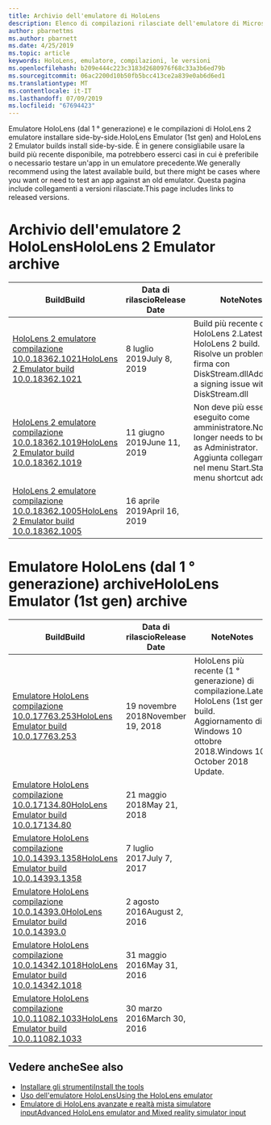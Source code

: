 ```yaml
---
title: Archivio dell'emulatore di HoloLens
description: Elenco di compilazioni rilasciate dell'emulatore di Microsoft HoloLens.
author: pbarnettms
ms.author: pbarnett
ms.date: 4/25/2019
ms.topic: article
keywords: HoloLens, emulatore, compilazioni, le versioni
ms.openlocfilehash: b209e444c223c3183d2680976f68c33a3b6ed79b
ms.sourcegitcommit: 06ac2200d10b50fb5bcc413ce2a839e0ab6d6ed1
ms.translationtype: MT
ms.contentlocale: it-IT
ms.lasthandoff: 07/09/2019
ms.locfileid: "67694423"
---
```

<span data-ttu-id="4a155-104">Emulatore HoloLens (dal 1 ° generazione) e le compilazioni di HoloLens 2 emulatore installare side-by-side.</span><span class="sxs-lookup"><span data-stu-id="4a155-104">HoloLens Emulator (1st gen) and HoloLens 2 Emulator builds install side-by-side.</span></span> <span data-ttu-id="4a155-105">È in genere consigliabile usare la build più recente disponibile, ma potrebbero esserci casi in cui è preferibile o necessario testare un'app in un emulatore precedente.</span><span class="sxs-lookup"><span data-stu-id="4a155-105">We generally recommend using the latest available build, but there might be cases where you want or need to test an app against an old emulator.</span></span> <span data-ttu-id="4a155-106">Questa pagina include collegamenti a versioni rilasciate.</span><span class="sxs-lookup"><span data-stu-id="4a155-106">This page includes links to released versions.</span></span>


# <a name="hololens-2-emulator-archive"></a><span data-ttu-id="4a155-107">Archivio dell'emulatore 2 HoloLens</span><span class="sxs-lookup"><span data-stu-id="4a155-107">HoloLens 2 Emulator archive</span></span>


|  <span data-ttu-id="4a155-108">Build</span><span class="sxs-lookup"><span data-stu-id="4a155-108">Build</span></span> |  <span data-ttu-id="4a155-109">Data di rilascio</span><span class="sxs-lookup"><span data-stu-id="4a155-109">Release Date</span></span> |  <span data-ttu-id="4a155-110">Note</span><span class="sxs-lookup"><span data-stu-id="4a155-110">Notes</span></span> | 
|----------|----------|----------|
|  [<span data-ttu-id="4a155-111">HoloLens 2 emulatore compilazione 10.0.18362.1021</span><span class="sxs-lookup"><span data-stu-id="4a155-111">HoloLens 2 Emulator build 10.0.18362.1021</span></span>](https://go.microsoft.com/fwlink/?linkid=2098508) | <span data-ttu-id="4a155-112">8 luglio 2019</span><span class="sxs-lookup"><span data-stu-id="4a155-112">July 8, 2019</span></span> | <span data-ttu-id="4a155-113">Build più recente di HoloLens 2.</span><span class="sxs-lookup"><span data-stu-id="4a155-113">Latest HoloLens 2 build.</span></span>  <span data-ttu-id="4a155-114">Risolve un problema di firma con DiskStream.dll</span><span class="sxs-lookup"><span data-stu-id="4a155-114">Addresses a signing issue with DiskStream.dll</span></span> |
|  [<span data-ttu-id="4a155-115">HoloLens 2 emulatore compilazione 10.0.18362.1019</span><span class="sxs-lookup"><span data-stu-id="4a155-115">HoloLens 2 Emulator build 10.0.18362.1019</span></span>](https://go.microsoft.com/fwlink/?linkid=2095316) | <span data-ttu-id="4a155-116">11 giugno 2019</span><span class="sxs-lookup"><span data-stu-id="4a155-116">June 11, 2019</span></span> | <span data-ttu-id="4a155-117">Non deve più essere eseguito come amministratore.</span><span class="sxs-lookup"><span data-stu-id="4a155-117">No longer needs to be run as Administrator.</span></span>  <span data-ttu-id="4a155-118">Aggiunta collegamento nel menu Start.</span><span class="sxs-lookup"><span data-stu-id="4a155-118">Start menu shortcut added.</span></span> |
|  [<span data-ttu-id="4a155-119">HoloLens 2 emulatore compilazione 10.0.18362.1005</span><span class="sxs-lookup"><span data-stu-id="4a155-119">HoloLens 2 Emulator build 10.0.18362.1005</span></span>](https://go.microsoft.com/fwlink/?linkid=2087187) | <span data-ttu-id="4a155-120">16 aprile 2019</span><span class="sxs-lookup"><span data-stu-id="4a155-120">April 16, 2019</span></span> |  |


# <a name="hololens-emulator-1st-gen-archive"></a><span data-ttu-id="4a155-121">Emulatore HoloLens (dal 1 ° generazione) archive</span><span class="sxs-lookup"><span data-stu-id="4a155-121">HoloLens Emulator (1st gen) archive</span></span>


|  <span data-ttu-id="4a155-122">Build</span><span class="sxs-lookup"><span data-stu-id="4a155-122">Build</span></span> |  <span data-ttu-id="4a155-123">Data di rilascio</span><span class="sxs-lookup"><span data-stu-id="4a155-123">Release Date</span></span> |  <span data-ttu-id="4a155-124">Note</span><span class="sxs-lookup"><span data-stu-id="4a155-124">Notes</span></span> | 
|----------|----------|----------|
|  [<span data-ttu-id="4a155-125">Emulatore HoloLens compilazione 10.0.17763.253</span><span class="sxs-lookup"><span data-stu-id="4a155-125">HoloLens Emulator build 10.0.17763.253</span></span>](https://go.microsoft.com/fwlink/?linkid=2065980) | <span data-ttu-id="4a155-126">19 novembre 2018</span><span class="sxs-lookup"><span data-stu-id="4a155-126">November 19, 2018</span></span> | <span data-ttu-id="4a155-127">HoloLens più recente (1 ° generazione) di compilazione.</span><span class="sxs-lookup"><span data-stu-id="4a155-127">Latest HoloLens (1st gen) build.</span></span> <span data-ttu-id="4a155-128">Aggiornamento di Windows 10 ottobre 2018.</span><span class="sxs-lookup"><span data-stu-id="4a155-128">Windows 10 October 2018 Update.</span></span> |
|  [<span data-ttu-id="4a155-129">Emulatore HoloLens compilazione 10.0.17134.80</span><span class="sxs-lookup"><span data-stu-id="4a155-129">HoloLens Emulator build 10.0.17134.80</span></span>](https://go.microsoft.com/fwlink/?linkid=874531) | <span data-ttu-id="4a155-130">21 maggio 2018</span><span class="sxs-lookup"><span data-stu-id="4a155-130">May 21, 2018</span></span> | 
|  [<span data-ttu-id="4a155-131">Emulatore HoloLens compilazione 10.0.14393.1358</span><span class="sxs-lookup"><span data-stu-id="4a155-131">HoloLens Emulator build 10.0.14393.1358</span></span>](https://go.microsoft.com/fwlink/?linkid=852626) |  <span data-ttu-id="4a155-132">7 luglio 2017</span><span class="sxs-lookup"><span data-stu-id="4a155-132">July 7, 2017</span></span> |
|  [<span data-ttu-id="4a155-133">Emulatore HoloLens compilazione 10.0.14393.0</span><span class="sxs-lookup"><span data-stu-id="4a155-133">HoloLens Emulator build 10.0.14393.0</span></span>](http://go.microsoft.com/fwlink/?LinkID=823018) |  <span data-ttu-id="4a155-134">2 agosto 2016</span><span class="sxs-lookup"><span data-stu-id="4a155-134">August 2, 2016</span></span> |
|  [<span data-ttu-id="4a155-135">Emulatore HoloLens compilazione 10.0.14342.1018</span><span class="sxs-lookup"><span data-stu-id="4a155-135">HoloLens Emulator build 10.0.14342.1018</span></span>](http://go.microsoft.com/fwlink/?LinkID=823018) |  <span data-ttu-id="4a155-136">31 maggio 2016</span><span class="sxs-lookup"><span data-stu-id="4a155-136">May 31, 2016</span></span> |
|  [<span data-ttu-id="4a155-137">Emulatore HoloLens compilazione 10.0.11082.1033</span><span class="sxs-lookup"><span data-stu-id="4a155-137">HoloLens Emulator build 10.0.11082.1033</span></span>](http://go.microsoft.com/fwlink/?LinkID=724053) |  <span data-ttu-id="4a155-138">30 marzo 2016</span><span class="sxs-lookup"><span data-stu-id="4a155-138">March 30, 2016</span></span> |

## <a name="see-also"></a><span data-ttu-id="4a155-139">Vedere anche</span><span class="sxs-lookup"><span data-stu-id="4a155-139">See also</span></span>
* [<span data-ttu-id="4a155-140">Installare gli strumenti</span><span class="sxs-lookup"><span data-stu-id="4a155-140">Install the tools</span></span>](install-the-tools.md)
* [<span data-ttu-id="4a155-141">Uso dell'emulatore HoloLens</span><span class="sxs-lookup"><span data-stu-id="4a155-141">Using the HoloLens emulator</span></span>](using-the-hololens-emulator.md)
* [<span data-ttu-id="4a155-142">Emulatore di HoloLens avanzate e realtà mista simulatore input</span><span class="sxs-lookup"><span data-stu-id="4a155-142">Advanced HoloLens emulator and Mixed reality simulator input</span></span>](advanced-hololens-emulator-and-mixed-reality-simulator-input.md)
